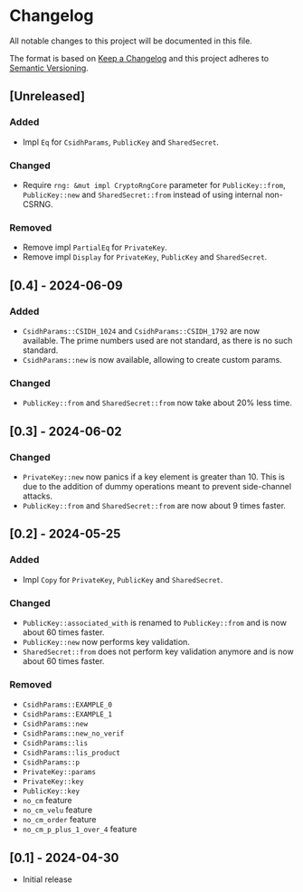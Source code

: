# Changelog

All notable changes to this project will be documented in this file.

The format is based on [Keep a Changelog](http://keepachangelog.com/en/1.1.0/)
and this project adheres to [Semantic Versioning](https://semver.org/spec/v2.0.0.html).

## [Unreleased]

### Added

- Impl `Eq` for `CsidhParams`, `PublicKey` and `SharedSecret`.

### Changed

- Require `rng: &mut impl CryptoRngCore` parameter for `PublicKey::from`, `PublicKey::new` and
`SharedSecret::from` instead of using internal non-CSRNG.

### Removed

- Remove impl `PartialEq` for `PrivateKey`.
- Remove impl `Display` for `PrivateKey`, `PublicKey` and `SharedSecret`.

## [0.4] - 2024-06-09

### Added

- `CsidhParams::CSIDH_1024` and `CsidhParams::CSIDH_1792` are now available.
The prime numbers used are not standard, as there is no such standard.
- `CsidhParams::new` is now available, allowing to create custom params.

### Changed

- `PublicKey::from` and `SharedSecret::from` now take about 20% less time.

## [0.3] - 2024-06-02

### Changed

- `PrivateKey::new` now panics if a key element is greater than 10.
This is due to the addition of dummy operations meant to prevent side-channel attacks.
- `PublicKey::from` and `SharedSecret::from` are now about 9 times faster.

## [0.2] - 2024-05-25

### Added

- Impl `Copy` for `PrivateKey`, `PublicKey` and `SharedSecret`.

### Changed

- `PublicKey::associated_with` is renamed to `PublicKey::from` and is now about 60 times faster.
- `PublicKey::new` now performs key validation.
- `SharedSecret::from` does not perform key validation anymore and is now about 60 times faster.

### Removed

- `CsidhParams::EXAMPLE_0`
- `CsidhParams::EXAMPLE_1`
- `CsidhParams::new`
- `CsidhParams::new_no_verif`
- `CsidhParams::lis`
- `CsidhParams::lis_product`
- `CsidhParams::p`
- `PrivateKey::params`
- `PrivateKey::key`
- `PublicKey::key`
- `no_cm` feature
- `no_cm_velu` feature
- `no_cm_order` feature
- `no_cm_p_plus_1_over_4` feature

## [0.1] - 2024-04-30

- Initial release
